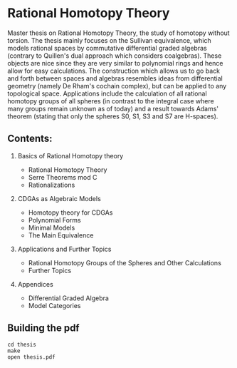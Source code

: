Rational Homotopy Theory
========================

Master thesis on Rational Homotopy Theory, the study of homotopy without
torsion. The thesis mainly focuses on the Sullivan equivalence, which models
rational spaces by commutative differential graded algebras (contrary to
Quillen's dual approach which considers coalgebras). These objects are nice
since they are very similar to polynomial rings and hence allow for easy
calculations. The construction which allows us to go back and forth between
spaces and algebras resembles ideas from differential geometry (namely De Rham's
cochain complex), but can be applied to any topological space. Applications
include the calculation of all rational homotopy groups of all spheres (in
contrast to the integral case where many groups remain unknown as of today) and
a result towards Adams' theorem (stating that only the spheres S0, S1, S3 and S7
are H-spaces).


## Contents:

1. Basics of Rational Homotopy theory
	- Rational Homotopy Theory
	- Serre Theorems mod C
	- Rationalizations

2. CDGAs as Algebraic Models
	- Homotopy theory for CDGAs
	- Polynomial Forms
	- Minimal Models
	- The Main Equivalence

3. Applications and Further Topics
	- Rational Homotopy Groups of the Spheres and Other Calculations
	- Further Topics

4. Appendices
	- Differential Graded Algebra
	- Model Categories


## Building the pdf

	cd thesis
	make
	open thesis.pdf
